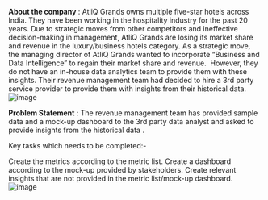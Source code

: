 
**About the company** :
AtliQ Grands owns multiple five-star hotels across India.
They have been working in the hospitality industry for the past 20 years.
Due to strategic moves from other competitors and ineffective decision-making in management, AtliQ Grands are losing its market share and revenue in the luxury/business hotels category.
As a strategic move, the managing director of AtliQ Grands wanted to incorporate “Business and Data Intelligence” to regain their market share and revenue.
 However, they do not have an in-house data analytics team to provide them with these insights.
Their revenue management team had decided to hire a 3rd party service provider to provide them with insights from their historical data.![image](https://github.com/AshishGhosh05/AtilQ-Hospitality-Domain-/assets/155467657/54dcf218-7c0a-436f-8ad6-20d747f53f0f)


**Problem Statement** :
The revenue management team has provided sample data and a mock-up dashboard to the 3rd party data analyst and asked to provide insights from the historical data .

Key tasks which needs to be completed:-

Create the metrics according to the metric list.
Create a dashboard according to the mock-up provided by stakeholders.
Create relevant insights that are not provided in the metric list/mock-up dashboard.
![image](https://github.com/AshishGhosh05/AtilQ-Hospitality-Domain-/assets/155467657/61f831e3-c09b-439f-bea7-33159a6d905d)

